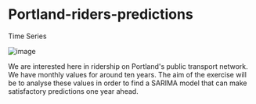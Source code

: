 # Portland-riders-predictions
Time Series

![image](https://github.com/aminchk/Portland-riders-predictions/assets/121105876/a208dc61-1e1c-42c4-a78b-a4af38a2dcbe)

We are interested here in ridership on Portland's public transport network. We have monthly values for around ten years. The aim of the exercise will be to analyse these values in order to find a SARIMA model that can make satisfactory predictions one year ahead.

